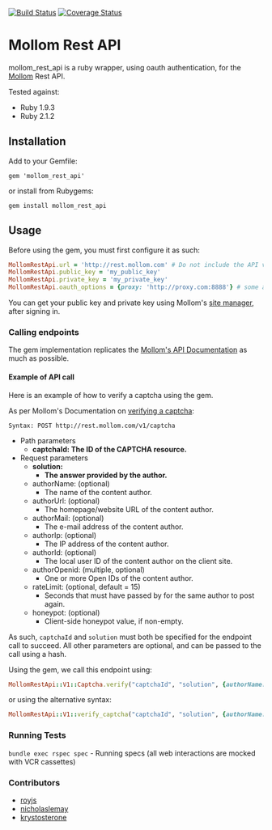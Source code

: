 [![Build Status](https://travis-ci.org/Krystosterone/mollom_rest_api.svg?branch=master)](https://travis-ci.org/Krystosterone/mollom_rest_api)
[![Coverage Status](https://coveralls.io/repos/Krystosterone/mollom_rest_api/badge.png?branch=master)](https://coveralls.io/r/Krystosterone/mollom_rest_api?branch=master)

# Mollom Rest API

mollom_rest_api is a ruby wrapper, using oauth authentication, for the [Mollom](https://mollom.com) Rest API.

Tested against:
- Ruby 1.9.3
- Ruby 2.1.2

## Installation

Add to your Gemfile:

    gem 'mollom_rest_api'

or install from Rubygems:

    gem install mollom_rest_api

## Usage

Before using the gem, you must first configure it as such:

```ruby
MollomRestApi.url = 'http://rest.mollom.com' # Do not include the API version number
MollomRestApi.public_key = 'my_public_key'
MollomRestApi.private_key = 'my_private_key'
MollomRestApi.oauth_options = {proxy: 'http://proxy.com:8888'} # some additional oauth options
```

You can get your public key and private key using Mollom's [site manager](https://mollom.com/user/130051/site-manager), after signing in.

### Calling endpoints
The gem implementation replicates the [Mollom's API Documentation](https://mollom.com/api) as much as possible.

#### Example of API call

Here is an example of how to verify a captcha using the gem.

As per Mollom's Documentation on [verifying a captcha](https://mollom.com/api#captcha):

```
Syntax: POST http://rest.mollom.com/v1/captcha
```

- Path parameters
  - **captchaId: The ID of the CAPTCHA resource.**
- Request parameters
  - **solution:**
    - **The answer provided by the author.**
  - authorName: (optional)
    - The name of the content author.
  - authorUrl: (optional)
    - The homepage/website URL of the content author.
  - authorMail: (optional)
    - The e-mail address of the content author.
  - authorIp: (optional)
    - The IP address of the content author.
  - authorId: (optional)
    - The local user ID of the content author on the client site.
  - authorOpenid: (multiple, optional)
    - One or more Open IDs of the content author.
  - rateLimit: (optional, default = 15)
     - Seconds that must have passed by for the same author to post again.
  - honeypot: (optional)
     - Client-side honeypot value, if non-empty.

As such, `captchaId` and `solution` must both be specified for the endpoint call to succeed. All other parameters are optional, and can be passed to the call using a hash.

Using the gem, we call this endpoint using:

```ruby
MollomRestApi::V1::Captcha.verify("captchaId", "solution", {authorName: "Bob", ...})
```

or using the alternative syntax:

```ruby
MollomRestApi::V1::verify_captcha("captchaId", "solution", {authorName: "Bob", ...})
```

### Running Tests

`bundle exec rspec spec` - Running specs (all web interactions are mocked with VCR cassettes)

### Contributors
+ [royjs](https://github.com/royjs)
+ [nicholaslemay](https://github.com/nicholaslemay)
+ [krystosterone](https://github.com/krystosterone)